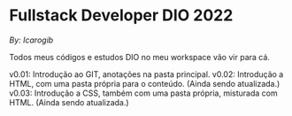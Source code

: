 # Fullstack Developer DIO 2022

_By: Icarogib_

Todos meus códigos e estudos DIO no meu workspace vão vir para cá.

v0.01: Introdução ao GIT, anotações na pasta principal.
v0.02: Introdução a HTML, com uma pasta própria para o conteúdo. (Ainda sendo atualizada.)
v0.03: Introdução a CSS, também com uma pasta própria, misturada com HTML. (Ainda sendo atualizada.)

